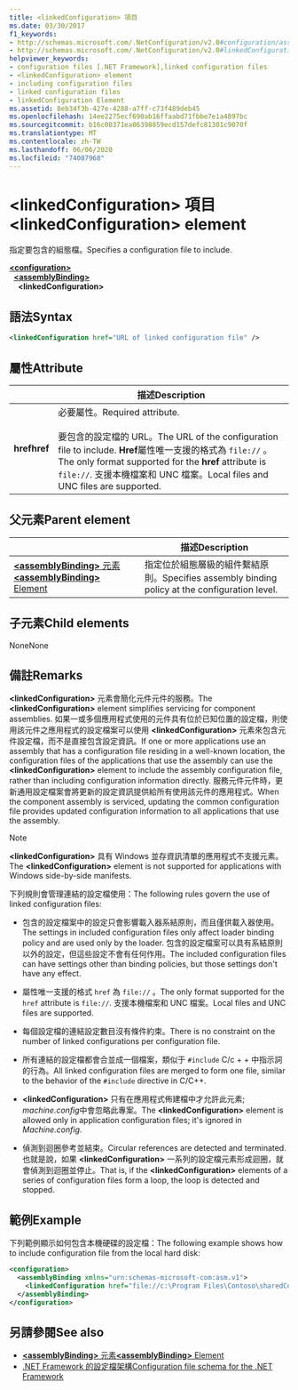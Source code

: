 ```yaml
---
title: <linkedConfiguration> 項目
ms.date: 03/30/2017
f1_keywords:
- http://schemas.microsoft.com/.NetConfiguration/v2.0#configuration/assemblyBinding/linkedConfiguration
- http://schemas.microsoft.com/.NetConfiguration/v2.0#linkedConfiguration
helpviewer_keywords:
- configuration files [.NET Framework],linked configuration files
- <linkedConfiguration> element
- including configuration files
- linked configuration files
- linkedConfiguration Element
ms.assetid: 8eb34f3b-427e-4288-a7ff-c73f489deb45
ms.openlocfilehash: 14ee2275ecf690ab16ffaabd71fbbe7e1a4897bc
ms.sourcegitcommit: b16c00371ea06398859ecd157defc81301c9070f
ms.translationtype: MT
ms.contentlocale: zh-TW
ms.lasthandoff: 06/06/2020
ms.locfileid: "74087968"
---
```

# <a name="linkedconfiguration-element"></a><span data-ttu-id="f5a14-102">\<linkedConfiguration> 項目</span><span class="sxs-lookup"><span data-stu-id="f5a14-102">\<linkedConfiguration> element</span></span>

<span data-ttu-id="f5a14-103">指定要包含的組態檔。</span><span class="sxs-lookup"><span data-stu-id="f5a14-103">Specifies a configuration file to include.</span></span>

[**\<configuration>**](configuration-element.md)\
&nbsp;&nbsp;[**\<assemblyBinding>**](assemblybinding-element-for-configuration.md)\
&nbsp;&nbsp;&nbsp;&nbsp;**\<linkedConfiguration>**

## <a name="syntax"></a><span data-ttu-id="f5a14-104">語法</span><span class="sxs-lookup"><span data-stu-id="f5a14-104">Syntax</span></span>

```xml
<linkedConfiguration href="URL of linked configuration file" />
```

## <a name="attribute"></a><span data-ttu-id="f5a14-105">屬性</span><span class="sxs-lookup"><span data-stu-id="f5a14-105">Attribute</span></span>

|           | <span data-ttu-id="f5a14-106">描述</span><span class="sxs-lookup"><span data-stu-id="f5a14-106">Description</span></span> |
| --------- | ----------- |
| <span data-ttu-id="f5a14-107">**href**</span><span class="sxs-lookup"><span data-stu-id="f5a14-107">**href**</span></span>  | <span data-ttu-id="f5a14-108">必要屬性。</span><span class="sxs-lookup"><span data-stu-id="f5a14-108">Required attribute.</span></span><br><br><span data-ttu-id="f5a14-109">要包含的設定檔的 URL。</span><span class="sxs-lookup"><span data-stu-id="f5a14-109">The URL of the configuration file to include.</span></span> <span data-ttu-id="f5a14-110">**Href**屬性唯一支援的格式為 `file://` 。</span><span class="sxs-lookup"><span data-stu-id="f5a14-110">The only format supported for the **href** attribute is `file://`.</span></span> <span data-ttu-id="f5a14-111">支援本機檔案和 UNC 檔案。</span><span class="sxs-lookup"><span data-stu-id="f5a14-111">Local files and UNC files are supported.</span></span> |

## <a name="parent-element"></a><span data-ttu-id="f5a14-112">父元素</span><span class="sxs-lookup"><span data-stu-id="f5a14-112">Parent element</span></span>

|     | <span data-ttu-id="f5a14-113">描述</span><span class="sxs-lookup"><span data-stu-id="f5a14-113">Description</span></span> |
| --- | ----------- |
| [<span data-ttu-id="f5a14-114">**\<assemblyBinding>** 元素</span><span class="sxs-lookup"><span data-stu-id="f5a14-114">**\<assemblyBinding>** Element</span></span>](assemblybinding-element-for-configuration.md) | <span data-ttu-id="f5a14-115">指定位於組態層級的組件繫結原則。</span><span class="sxs-lookup"><span data-stu-id="f5a14-115">Specifies assembly binding policy at the configuration level.</span></span> |

## <a name="child-elements"></a><span data-ttu-id="f5a14-116">子元素</span><span class="sxs-lookup"><span data-stu-id="f5a14-116">Child elements</span></span>

<span data-ttu-id="f5a14-117">None</span><span class="sxs-lookup"><span data-stu-id="f5a14-117">None</span></span>

## <a name="remarks"></a><span data-ttu-id="f5a14-118">備註</span><span class="sxs-lookup"><span data-stu-id="f5a14-118">Remarks</span></span>

<span data-ttu-id="f5a14-119">**\<linkedConfiguration>** 元素會簡化元件元件的服務。</span><span class="sxs-lookup"><span data-stu-id="f5a14-119">The **\<linkedConfiguration>** element simplifies servicing for component assemblies.</span></span> <span data-ttu-id="f5a14-120">如果一或多個應用程式使用的元件具有位於已知位置的設定檔，則使用該元件之應用程式的設定檔案可以使用 **\<linkedConfiguration>** 元素來包含元件設定檔，而不是直接包含設定資訊。</span><span class="sxs-lookup"><span data-stu-id="f5a14-120">If one or more applications use an assembly that has a configuration file residing in a well-known location, the configuration files of the applications that use the assembly can use the **\<linkedConfiguration>** element to include the assembly configuration file, rather than including configuration information directly.</span></span> <span data-ttu-id="f5a14-121">服務元件元件時，更新通用設定檔案會將更新的設定資訊提供給所有使用該元件的應用程式。</span><span class="sxs-lookup"><span data-stu-id="f5a14-121">When the component assembly is serviced, updating the common configuration file provides updated configuration information to all applications that use the assembly.</span></span>

> [!NOTE]
> <span data-ttu-id="f5a14-122">**\<linkedConfiguration>** 具有 Windows 並存資訊清單的應用程式不支援元素。</span><span class="sxs-lookup"><span data-stu-id="f5a14-122">The **\<linkedConfiguration>** element is not supported for applications with Windows side-by-side manifests.</span></span>

<span data-ttu-id="f5a14-123">下列規則會管理連結的設定檔使用：</span><span class="sxs-lookup"><span data-stu-id="f5a14-123">The following rules govern the use of linked configuration files:</span></span>

- <span data-ttu-id="f5a14-124">包含的設定檔案中的設定只會影響載入器系結原則，而且僅供載入器使用。</span><span class="sxs-lookup"><span data-stu-id="f5a14-124">The settings in included configuration files only affect loader binding policy and are used only by the loader.</span></span> <span data-ttu-id="f5a14-125">包含的設定檔案可以具有系結原則以外的設定，但這些設定不會有任何作用。</span><span class="sxs-lookup"><span data-stu-id="f5a14-125">The included configuration files can have settings other than binding policies, but those settings don't have any effect.</span></span>

- <span data-ttu-id="f5a14-126">屬性唯一支援的格式 `href` 為 `file://` 。</span><span class="sxs-lookup"><span data-stu-id="f5a14-126">The only format supported for the `href` attribute is `file://`.</span></span> <span data-ttu-id="f5a14-127">支援本機檔案和 UNC 檔案。</span><span class="sxs-lookup"><span data-stu-id="f5a14-127">Local files and UNC files are supported.</span></span>

- <span data-ttu-id="f5a14-128">每個設定檔的連結設定數目沒有條件約束。</span><span class="sxs-lookup"><span data-stu-id="f5a14-128">There is no constraint on the number of linked configurations per configuration file.</span></span>

- <span data-ttu-id="f5a14-129">所有連結的設定檔都會合並成一個檔案，類似于 `#include` C/c + + 中指示詞的行為。</span><span class="sxs-lookup"><span data-stu-id="f5a14-129">All linked configuration files are merged to form one file, similar to the behavior of the `#include` directive in C/C++.</span></span>

- <span data-ttu-id="f5a14-130">**\<linkedConfiguration>** 只有在應用程式佈建檔中才允許此元素; *machine.config*中會忽略此專案。</span><span class="sxs-lookup"><span data-stu-id="f5a14-130">The **\<linkedConfiguration>** element is allowed only in application configuration files; it's ignored in *Machine.config*.</span></span>

- <span data-ttu-id="f5a14-131">偵測到迴圈參考並結束。</span><span class="sxs-lookup"><span data-stu-id="f5a14-131">Circular references are detected and terminated.</span></span> <span data-ttu-id="f5a14-132">也就是說，如果 **\<linkedConfiguration>** 一系列的設定檔元素形成迴圈，就會偵測到迴圈並停止。</span><span class="sxs-lookup"><span data-stu-id="f5a14-132">That is, if the **\<linkedConfiguration>** elements of a series of configuration files form a loop, the loop is detected and stopped.</span></span>

## <a name="example"></a><span data-ttu-id="f5a14-133">範例</span><span class="sxs-lookup"><span data-stu-id="f5a14-133">Example</span></span>

<span data-ttu-id="f5a14-134">下列範例顯示如何包含本機硬碟的設定檔：</span><span class="sxs-lookup"><span data-stu-id="f5a14-134">The following example shows how to include configuration file from the local hard disk:</span></span>

```xml
<configuration>
  <assemblyBinding xmlns="urn:schemas-microsoft-com:asm.v1">
    <linkedConfiguration href="file://c:\Program Files\Contoso\sharedConfig.xml"/>
  </assemblyBinding>
</configuration>
```

## <a name="see-also"></a><span data-ttu-id="f5a14-135">另請參閱</span><span class="sxs-lookup"><span data-stu-id="f5a14-135">See also</span></span>

- [<span data-ttu-id="f5a14-136">**\<assemblyBinding>** 元素</span><span class="sxs-lookup"><span data-stu-id="f5a14-136">**\<assemblyBinding>** Element</span></span>](assemblybinding-element-for-configuration.md)
- [<span data-ttu-id="f5a14-137">.NET Framework 的設定檔架構</span><span class="sxs-lookup"><span data-stu-id="f5a14-137">Configuration file schema for the .NET Framework</span></span>](index.md)
